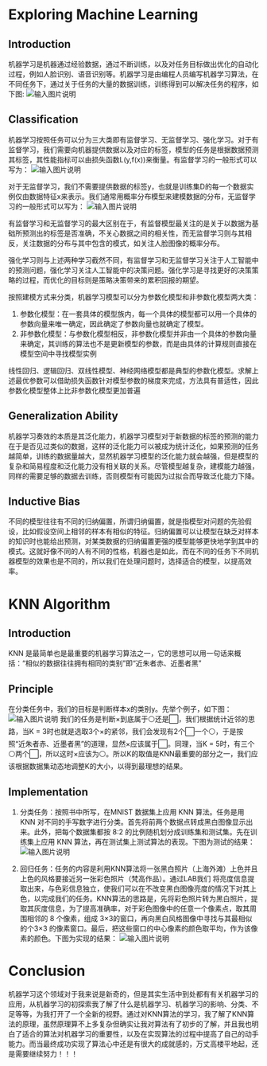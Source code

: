 ﻿#  Exploring Machine Learning

##  Introduction
机器学习是机器通过经验数据，通过不断训练，以及对任务目标做出优化的自动化过程，例如人脸识别、语音识别等。机器学习是由编程人员编写机器学习算法，在不同任务下，通过关于任务的大量的数据训练，训练得到可以解决任务的程序，如下图:
![输入图片说明](/image/85e60353-6fbc-44e3-b873-4ba596a3fecc.png)

##  Classification
机器学习按照任务可以分为三大类即有监督学习、无监督学习、强化学习。对于有监督学习，我们需要向机器提供数据以及对应的标签，模型的任务是根据数据预测其标签，其性能指标可以由损失函数L(y,f(x))来衡量。有监督学习的一般形式可以写为：
![输入图片说明](/imgs/2023-11-02/eg3x24fCTMbYTD29.png)

对于无监督学习，我们不需要提供数据的标签y，也就是训练集D的每一个数据实例仅由数据特征x来表示。我们通常用概率分布模型来建模数据的分布，无监督学习的一般形式可以写为：
![输入图片说明](/imgs/2023-11-02/pMsYmXUaTayY3nb4.png)

有监督学习和无监督学习的最大区别在于，有监督模型最关注的是关于以数据为基础所预测出的标签是否准确，不关心数据之间的相关性，而无监督学习则与其相反，关注数据的分布与其中包含的模式，如关注人脸图像的概率分布。

强化学习则与上述两种学习截然不同，有监督学习和无监督学习关注于人工智能中的预测问题，强化学习关注人工智能中的决策问题。强化学习是寻找更好的决策策略的过程，而优化的目标则是策略决策带来的累积回报的期望。

按照建模方式来分类，机器学习模型可以分为参数化模型和非参数化模型两大类：
 1. 参数化模型：在一套具体的模型族内，每一个具体的模型都可以用一个具体的参数向量来唯一确定，因此确定了参数向量也就确定了模型。
 2. 非参数化模型：与参数化模型相反，非参数化模型并非由一个具体的参数向量来确定，其训练的算法也不是更新模型的参数，而是由具体的计算规则直接在模型空间中寻找模型实例

线性回归、逻辑回归、双线性模型、神经网络模型都是典型的参数化模型。求解上述最优参数可以借助损失函数针对模型参数的梯度来完成，方法具有普适性，因此参数化模型整体上比非参数化模型更加普遍

## Generalization Ability
机器学习奏效的本质是其泛化能力，机器学习模型对于新数据的标签的预测的能力在于是否见过类似的数据，这样的泛化能力可以被成为统计泛化，如果预测的任务越简单，训练的数据量越大，显然机器学习模型的泛化能力就会越强，但是模型的复杂和简易程度和泛化能力没有相关联的关系。尽管模型越复杂，建模能力越强，同样的需要足够的数据去训练，否则模型有可能因为过拟合而导致泛化能力下降。

## Inductive Bias
不同的模型往往有不同的归纳偏置，所谓归纳偏置，就是指模型对问题的先验假设，比如假设空间上相邻的样本有相似的特征。归纳偏置可以让模型在缺乏对样本的知识时也能给出预测，对某类数据的归纳偏置更强的模型能够更快地学到其中的模式。这就好像不同的人有不同的性格，机器也是如此，而在不同的任务下不同机器模型的效果也是不同的，所以我们在处理问题时，选择适合的模型，以提高效率。

#  KNN Algorithm

##  Introduction
KNN 是最简单也是最重要的机器学习算法之一，它的思想可以用一句话来概括：“相似的数据往往拥有相同的类别”即“近朱者赤、近墨者黑”

##  Principle
在分类任务中，我们的目标是判断样本x的类别y。先举个例子，如下图：
![输入图片说明](/imgs/2023-11-02/T5b6lI8dJxyea8nz.png)
我们的任务是判断×到底属于⚪还是⬜，我们根据统计近邻的思路，当K = 3时也就是选取3个×的紧邻，我们会发现有2个⬜一个⚪，于是按照“近朱者赤、近墨者黑”的道理，显然×应该属于⬜。同理，当K = 5时，有三个⚪两个⬜，所以这时×应该为⚪。所以K的取值是KNN最重要的部分之一，我们应该根据数据集动态地调整K的大小，以得到最理想的结果。

##  Implementation 

 1. 分类任务：按照书中所写，在MNIST 数据集上应用 KNN 算法。任务是用 KNN 对不同的手写数字进行分类。首先将前两个数据点转成黑白图像显示出来。此外，把每个数据集都按 8:2 的比例随机划分成训练集和测试集。先在训练集上应用 KNN 算法，再在测试集上测试算法的表现。下图为测试的结果：
 ![输入图片说明](/imgs/2023-11-02/zYuGTAB5LnBY994L.png)
 
 2. 回归任务：任务的内容是利用KNN算法将一张黑白照片（上海外滩）上色并且上色的风格要接近另一张彩色照片（梵高作品）。通过LAB我们 将亮度信息提取出来，与色彩信息独立，使我们可以在不改变黑白图像亮度的情况下对其上色，以完成我们的任务。KNN算法的思路是，先将彩色照片转为黑白照片，提取其灰度信息，为了提高准确率，对于彩色图像中的任意一个像素点，取其周围相邻的 8 个像素，组成 3×3的窗口，再向黑白风格图像中寻找与其最相似的个3×3 的像素窗口。最后，把这些窗口的中心像素的颜色取平均，作为该像素的颜色。下图为实现的结果：
![输入图片说明](/imgs/2023-11-02/LGLpft7TPfEs3XP5.png)

#  Conclusion
机器学习这个领域对于我来说是新奇的，但是其实生活中到处都有有关机器学习的应用，从机器学习的初探索我了解了什么是机器学习、机器学习的影响、分类、不足等等，为我打开了一个全新的视野。通过对KNN算法的学习，我了解了KNN算法的原理，虽然原理算不上多复杂但确实让我对算法有了初步的了解，并且我也明白了适合的算法对机器学习的重要性，以及在实现算法的过程中提高了自己的动手能力。而当最终成功实现了算法心中还是有很大的成就感的，万丈高楼平地起，还是需要继续努力！！！
